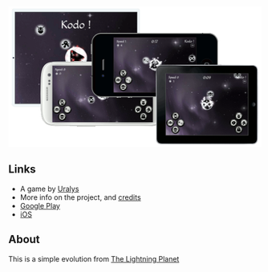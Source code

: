 ![kodo](/kodo.png)

## Links

- A game by [Uralys](http://uralys.com)
- More info on the project, and [credits](http://www.uralys.com/projects/kodo)
- [Google Play](https://play.google.com/store/apps/details?id=com.uralys.kodo)
- [iOS](https://itunes.apple.com/us/app/id684227637)

## About

This is a simple evolution from [The Lightning Planet](https://github.com/chrisdugne/the-lightning-planet)
